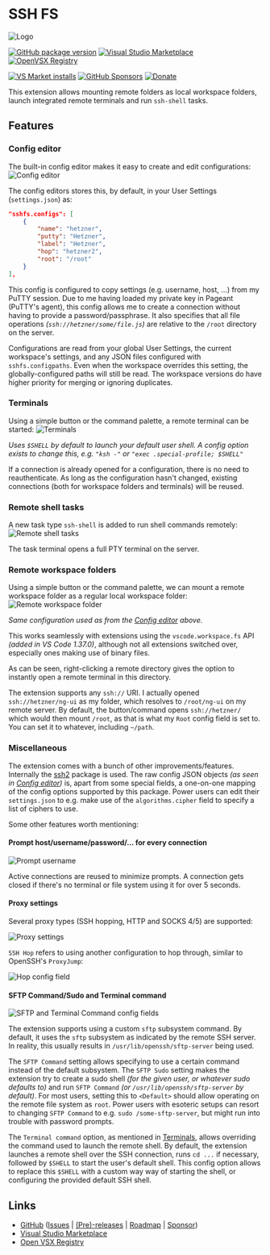 
# SSH FS
![Logo](https://github.com/SchoofsKelvin/vscode-sshfs/raw/HEAD/./resources/Logo.png)

[![GitHub package version](https://img.shields.io/github/v/release/SchoofsKelvin/vscode-sshfs?include_prereleases&label=GitHub%20version)](https://github.com/SchoofsKelvin/vscode-sshfs)
[![Visual Studio Marketplace](https://img.shields.io/visual-studio-marketplace/v/Kelvin.vscode-sshfs?label=VS%20Marketplace&logo=sdf)](https://marketplace.visualstudio.com/items?itemName=Kelvin.vscode-sshfs)
[![OpenVSX Registry](https://img.shields.io/open-vsx/v/Kelvin/vscode-sshfs?label=Open%20VSX)](https://open-vsx.org/extension/Kelvin/vscode-sshfs)

[![VS Market installs](https://img.shields.io/visual-studio-marketplace/i/Kelvin.vscode-sshfs?color=green&label=Installs)](https://marketplace.visualstudio.com/items?itemName=Kelvin.vscode-sshfs)
[![GitHub Sponsors](https://img.shields.io/github/sponsors/SchoofsKelvin?color=green&label=GitHub%20Sponsors)](https://github.com/sponsors/SchoofsKelvin)
[![Donate](https://github.com/SchoofsKelvin/vscode-sshfs/raw/HEAD/./media/paypal.png)](https://www.paypal.me/KSchoofs)

This extension allows mounting remote folders as local workspace folders, launch integrated remote terminals and run `ssh-shell` tasks.

## Features

### Config editor
The built-in config editor makes it easy to create and edit configurations:
![Config editor](https://github.com/SchoofsKelvin/vscode-sshfs/raw/HEAD/./media/config-editor.png)

The config editors stores this, by default, in your User Settings (`settings.json`) as:
```json
"sshfs.configs": [
    {
        "name": "hetzner",
        "putty": "Hetzner",
        "label": "Hetzner",
        "hop": "hetzner2",
        "root": "/root"
    }
],
```
This config is configured to copy settings (e.g. username, host, ...) from my PuTTY session. Due to me having loaded my private key in Pageant (PuTTY's agent), this config allows me to create a connection without having to provide a password/passphrase. It also specifies that all file operations _(`ssh://hetzner/some/file.js`)_ are relative to the `/root` directory on the server.

Configurations are read from your global User Settings, the current workspace's settings, and any JSON files configured with `sshfs.configpaths`. Even when the workspace overrides this setting, the globally-configured paths will still be read. The workspace versions do have higher priority for merging or ignoring duplicates.

### Terminals
Using a simple button or the command palette, a remote terminal can be started:
![Terminals](https://github.com/SchoofsKelvin/vscode-sshfs/raw/HEAD/./media/terminals.png)

_Uses `$SHELL` by default to launch your default user shell. A config option exists to change this, e.g. `"ksh -"` or `"exec .special-profile; $SHELL"`_

If a connection is already opened for a configuration, there is no need to reauthenticate. As long as the configuration hasn't changed, existing connections (both for workspace folders and terminals) will be reused.

### Remote shell tasks
A new task type `ssh-shell` is added to run shell commands remotely:
![Remote shell tasks](https://github.com/SchoofsKelvin/vscode-sshfs/raw/HEAD/./media/shell-tasks.png)

The task terminal opens a full PTY terminal on the server.

### Remote workspace folders
Using a simple button or the command palette, we can mount a remote workspace folder as a regular local workspace folder:
![Remote workspace folder](https://github.com/SchoofsKelvin/vscode-sshfs/raw/HEAD/./media/workspace-folder.png)

_Same configuration used as from the [Config editor](#Config%20editor) above._

This works seamlessly with extensions using the `vscode.workspace.fs` API _(added in VS Code 1.37.0)_, although not all extensions switched over, especially ones making use of binary files.

As can be seen, right-clicking a remote directory gives the option to instantly open a remote terminal in this directory.

The extension supports any `ssh://` URI. I actually opened `ssh://hetzner/ng-ui` as my folder, which resolves to `/root/ng-ui` on my remote server. By default, the button/command opens `ssh://hetzner/` which would then mount `/root`, as that is what my `Root` config field is set to. You can set it to whatever, including `~/path`.

### Miscellaneous
The extension comes with a bunch of other improvements/features. Internally the [ssh2](https://www.npmjs.com/package/ssh2) package is used. The raw config JSON objects _(as seen in [Config editor](#Config%20editor))_ is, apart from some special fields, a one-on-one mapping of the config options supported by this package. Power users can edit their `settings.json` to e.g. make use of the `algorithms.cipher` field to specify a list of ciphers to use.

Some other features worth mentioning:

#### Prompt host/username/password/... for every connection
![Prompt username](https://github.com/SchoofsKelvin/vscode-sshfs/raw/HEAD/./media/prompt-username.png)

Active connections are reused to minimize prompts. A connection gets closed if there's no terminal or file system using it for over 5 seconds.

#### Proxy settings
Several proxy types (SSH hopping, HTTP and SOCKS 4/5) are supported:

![Proxy settings](https://github.com/SchoofsKelvin/vscode-sshfs/raw/HEAD/./media/proxy-settings.png)

`SSH Hop` refers to using another configuration to hop through, similar to OpenSSH's `ProxyJump`:

![Hop config field](https://github.com/SchoofsKelvin/vscode-sshfs/raw/HEAD/./media/hop-config.png)

#### SFTP Command/Sudo and Terminal command
![SFTP and Terminal Command config fields](https://github.com/SchoofsKelvin/vscode-sshfs/raw/HEAD/./media/sftp-config.png)

The extension supports using a custom `sftp` subsystem command. By default, it uses the `sftp` subsystem as indicated by the remote SSH server. In reality, this usually results in `/usr/lib/openssh/sftp-server` being used.

The `SFTP Command` setting allows specifying to use a certain command instead of the default subsystem. The `SFTP Sudo` setting makes the extension try to create a sudo shell _(for the given user, or whatever sudo defaults to)_ and run `SFTP Command` _(or `/usr/lib/openssh/sftp-server` by default)_. For most users, setting this to `<Default>` should allow operating on the remote file system as `root`. Power users with esoteric setups can resort to changing `SFTP Command` to e.g. `sudo /some-sftp-server`, but might run into trouble with password prompts.

The `Terminal command` option, as mentioned in [Terminals](#Terminals), allows overriding the command used to launch the remote shell. By default, the extension launches a remote shell over the SSH connection, runs `cd ...` if necessary, followed by `$SHELL` to start the user's default shell. This config option allows to replace this `$SHELL` with a custom way way of starting the shell, or configuring the provided default SSH shell.

## Links
- [GitHub](https://github.com/SchoofsKelvin/vscode-sshfs) ([Issues](https://github.com/SchoofsKelvin/vscode-sshfs/issues) | [(Pre)-releases](https://github.com/SchoofsKelvin/vscode-sshfs/releases) | [Roadmap](https://github.com/SchoofsKelvin/vscode-sshfs/projects/1) | [Sponsor](https://github.com/sponsors/SchoofsKelvin))
- [Visual Studio Marketplace](https://marketplace.visualstudio.com/items?itemName=Kelvin.vscode-sshfs)
- [Open VSX Registry](https://open-vsx.org/extension/Kelvin/vscode-sshfs)
